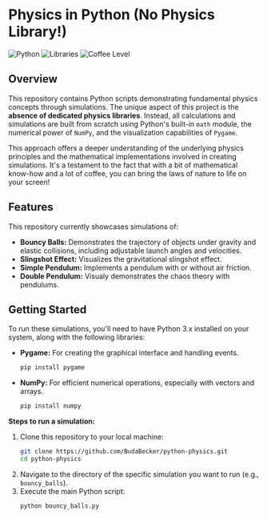 # Physics in Python (No Physics Library!)

![Python](https://img.shields.io/badge/Python-3.x-blue.svg)
![Libraries](https://img.shields.io/badge/Libraries-Math%2C%20NumPy%2C%20Pygame-orange.svg)
![Coffee Level](https://img.shields.io/badge/Coffee-A%20Lot-brown.svg)

## Overview

This repository contains Python scripts demonstrating fundamental physics concepts through simulations. The unique aspect of this project is the **absence of dedicated physics libraries**. Instead, all calculations and simulations are built from scratch using Python's built-in `math` module, the numerical power of `NumPy`, and the visualization capabilities of `Pygame`.

This approach offers a deeper understanding of the underlying physics principles and the mathematical implementations involved in creating simulations. It's a testament to the fact that with a bit of mathematical know-how and a lot of coffee, you can bring the laws of nature to life on your screen!

## Features

This repository currently showcases simulations of:

* **Bouncy Balls:** Demonstrates the trajectory of objects under gravity and elastic collisions, including adjustable launch angles and velocities.
* **Slingshot Effect:** Visualizes the gravitational slingshot effect.
* **Simple Pendulum:** Implements a pendulum with or without air friction.
* **Double Pendulum:** Visualy demonstrates the chaos theory with pendulums.

## Getting Started

To run these simulations, you'll need to have Python 3.x installed on your system, along with the following libraries:

* **Pygame:** For creating the graphical interface and handling events.
    ```bash
    pip install pygame
    ```
* **NumPy:** For efficient numerical operations, especially with vectors and arrays.
    ```bash
    pip install numpy
    ```

**Steps to run a simulation:**

1.  Clone this repository to your local machine:
    ```bash
    git clone https://github.com/BudaBecker/python-physics.git
    cd python-physics
    ```
2.  Navigate to the directory of the specific simulation you want to run (e.g., `bouncy_balls`).
3.  Execute the main Python script:
    ```bash
    python bouncy_balls.py
    ```